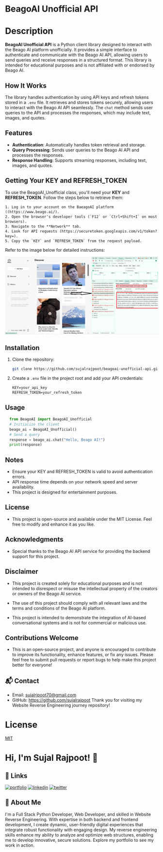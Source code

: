 # BeagoAI Unofficial API

# Description

**BeagoAI Unofficial API** is a Python client library designed to interact with the Beago AI platform unofficially. It provides a simple interface to authenticate and communicate with the Beago AI API, allowing users to send queries and receive responses in a structured format. This library is intended for educational purposes and is not affiliated with or endorsed by Beago AI.

## How It Works

The library handles authentication by using API keys and refresh tokens stored in a `.env` file. It retrieves and stores tokens securely, allowing users to interact with the Beago AI API seamlessly. The `chat` method sends user queries to the API and processes the responses, which may include text, images, and quotes.

## Features

- **Authentication**: Automatically handles token retrieval and storage.
- **Query Processing**: Sends user queries to the Beago AI API and processes the responses.
- **Response Handling**: Supports streaming responses, including text, images, and quotes.

## Getting Your KEY and REFRESH_TOKEN

To use the BeagoAI_Unofficial class, you'll need your **KEY** and **REFRESH_TOKEN**. Follow the steps below to retrieve them:
```
1. Log in to your account on the BaeagoAI platform ((https://www.beago.ai/).
2. Open the browser's developer tools (`F12` or `Ctrl+Shift+I` on most browsers).
3. Navigate to the **Network** tab.
4. Look for API requests (https://securetoken.googleapis.com/v1/token?key=).
5. Copy the `KEY` and `REFRESH_TOKEN` from the request payload.
```

Refer to the image below for detailed instructions:

![How to Get KEY and REFRESH_TOKEN](Credentials.png)

## Installation

1. Clone the repository:
   ```bash
   git clone https://github.com/sujalrajpoot/beagoai-unofficial-api.git
   ```

4. Create a `.env` file in the project root and add your API credentials:
   ```
   KEY=your_api_key
   REFRESH_TOKEN=your_refresh_token
   ```

## Usage
```python
  from BeagoAI import BeagoAI_Unofficial
  # Initialize the client
  beago_ai = BeagoAI_Unofficial()
  # Send a query
  response = beago_ai.chat("Hello, Beago AI!")
  print(response)
```

## Notes
- Ensure your KEY and REFRESH_TOKEN is valid to avoid authentication errors.
- API response time depends on your network speed and server availability.
- This project is designed for entertainment purposes.

## License
- This project is open-source and available under the MIT License. Feel free to modify and enhance it as you like.

## Acknowledgments
- Special thanks to the Beago AI API service for providing the backend support for this project.

## Disclaimer
- This project is created solely for educational purposes and is not intended to disrespect or misuse the intellectual property of the creators or owners of the Beago AI service.

- The use of this project should comply with all relevant laws and the terms and conditions of the Beago AI platform.

- This project is intended to demonstrate the integration of AI-based conversational systems and is not for commercial or malicious use.

## Contributions Welcome
- This is an open-source project, and anyone is encouraged to contribute to improve its functionality, enhance features, or fix any issues. Please feel free to submit pull requests or report bugs to help make this project better for everyone!

## 📬 Contact
- Email: sujalrjpoot70@gmail.com
- GitHub: https://github.com/sujalrajpoot
Thank you for visiting my Website Reverse Engineering journey repository!

# License

[MIT](https://choosealicense.com/licenses/mit/)
# Hi, I'm Sujal Rajpoot! 👋
## 🔗 Links
[![portfolio](https://img.shields.io/badge/my_portfolio-000?style=for-the-badge&logo=ko-fi&logoColor=white)](https://sujalrajpoot.netlify.app/)
[![linkedin](https://img.shields.io/badge/linkedin-0A66C2?style=for-the-badge&logo=linkedin&logoColor=white)](https://www.linkedin.com/in/sujal-rajpoot-469888305/)
[![twitter](https://img.shields.io/badge/twitter-1DA1F2?style=for-the-badge&logo=twitter&logoColor=white)](https://twitter.com/sujalrajpoot70)


## 🚀 About Me
I'm a Full Stack Python Developer, Web Developer, and skilled in Website Reverse Engineering. With expertise in both backend and frontend development, I create dynamic, user-friendly digital experiences that integrate robust functionality with engaging design. My reverse engineering skills enhance my ability to analyze and optimize web structures, enabling me to develop innovative, secure solutions. Explore my portfolio to see my work in action.
